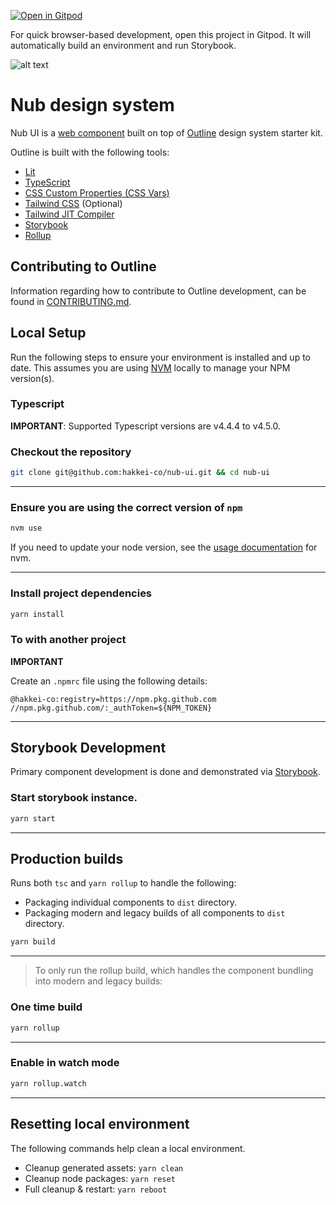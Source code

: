 [![Open in Gitpod](https://gitpod.io/button/open-in-gitpod.svg)](https://gitpod.io/from-referrer/)

For quick browser-based development, open this project in Gitpod. It will automatically build an environment and run Storybook.

![alt text](https://i.imgur.com/4t7Svqk.png "Title")


# Nub design system

Nub UI is a [web component](https://developer.mozilla.org/en-US/docs/Web/Web_Components) built on top of [Outline](https://github.com/phase2/outline) design system starter kit.

Outline is built with the following tools:

- [Lit](https://lit.dev/)
- [TypeScript](https://www.typescriptlang.org/)
- [CSS Custom Properties (CSS Vars)](https://developer.mozilla.org/en-US/docs/Web/CSS/--*)
- [Tailwind CSS](https://tailwindcss.com/) (Optional)
- [Tailwind JIT Compiler](https://tailwindcss.com/docs/just-in-time-mode)
- [Storybook](https://storybook.js.org/)
- [Rollup](https://rollupjs.org/guide/en/)

## Contributing to Outline

Information regarding how to contribute to Outline development, can be found in [CONTRIBUTING.md](./CONTRIBUTING.md).

## Local Setup

Run the following steps to ensure your environment is installed and up to date. This assumes you are using [NVM](https://github.com/nvm-sh/nvm) locally to manage your NPM version(s).

### Typescript

**IMPORTANT**: Supported Typescript versions are v4.4.4 to v4.5.0.

### Checkout the repository

```bash
git clone git@github.com:hakkei-co/nub-ui.git && cd nub-ui
```

---

### Ensure you are using the correct version of `npm`

```bash
nvm use
```

If you need to update your node version, see the [usage documentation](https://github.com/nvm-sh/nvm#usage) for nvm.

---

### Install project dependencies

```bash
yarn install
```

### To with another project

**IMPORTANT**

Create an `.npmrc` file using the following details:

```
@hakkei-co:registry=https://npm.pkg.github.com
//npm.pkg.github.com/:_authToken=${NPM_TOKEN}
```

---

## Storybook Development

Primary component development is done and demonstrated via [Storybook](https://storybook.js.org/).

### Start storybook instance.

```bash
yarn start
```

---

## Production builds

Runs both `tsc` and `yarn rollup` to handle the following:

- Packaging individual components to `dist` directory.
- Packaging modern and legacy builds of all components to `dist` directory.

```bash
yarn build
```

---
> To only run the rollup build, which handles the component bundling into modern and legacy builds:

### One time build

```bash
yarn rollup
```

---

### Enable in watch mode

```bash
yarn rollup.watch
```

---

## Resetting local environment

The following commands help clean a local environment.

- Cleanup generated assets: `yarn clean`
- Cleanup node packages: `yarn reset`
- Full cleanup & restart: `yarn reboot`
